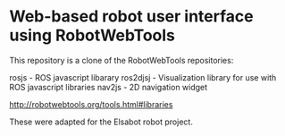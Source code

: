 # Web-based robot user interface using RobotWebTools

This repository is a clone of the RobotWebTools repositories:

rosjs - ROS javascript libarary
ros2djsj - Visualization library for use with ROS javascript libraries
nav2js - 2D navigation widget

http://robotwebtools.org/tools.html#libraries

These were adapted for the Elsabot robot project.
